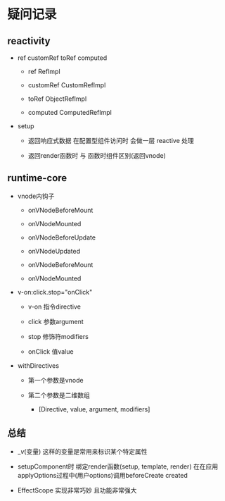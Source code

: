 # 疑问记录

## reactivity

- ref customRef toRef computed

  - ref RefImpl

  - customRef CustomRefImpl

  - toRef ObjectRefImpl

  - computed ComputedRefImpl

- setup 

  - 返回响应式数据 在配置型组件访问时 会做一层 reactive 处理

  - 返回render函数时 与 函数时组件区别(返回vnode)

## 

## runtime-core

- vnode内钩子

  - onVNodeBeforeMount

  - onVNodeMounted

  - onVNodeBeforeUpdate

  - onVNodeUpdated

  - onVNodeBeforeMount

  - onVNodeMounted

- v-on:click.stop="onClick"

  - v-on 指令directive

  - click 参数argument

  - stop 修饰符modifiers

  - onClick 值value

- withDirectives

  - 第一个参数是vnode

  - 第二个参数是二维数组

    - [Directive, value, argument, modifiers]

## 总结

  - __v_(变量) 这样的变量是常用来标识某个特定属性

  - setupComponent时 绑定render函数(setup, template, render) 在在应用applyOptions过程中(用户options)调用beforeCreate created

  - EffectScope 实现非常巧妙 且功能非常强大
